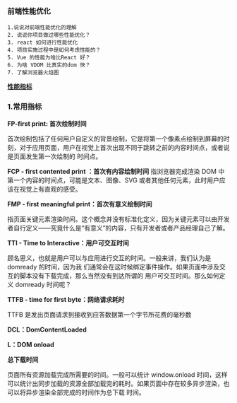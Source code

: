 ### 前端性能优化

    1.说说对前端性能优化的理解
    2. 说说你项目做过哪些性能优化？
    3. react 如何进行性能优化
    4. 项目实施过程中是如何考虑性能的？
    5. Vue 的性能为啥比React 好？
    6. 为啥 VDOM 比真实的dom 快？
    7. 了解浏览器火焰图

**[性能指标](#index)**

<h3 id="index">1.常用指标</h3>

**FP-first print: 首次绘制时间**

⾸次绘制包括了任何⽤户⾃定义的背景绘制，它是将第⼀个像素点绘制到屏幕的时刻，对于应⽤⻚⾯，⽤户在视觉上⾸次出现不同于跳转之前的内容时间点，或者说是⻚⾯发⽣第⼀次绘制的
时间点。

**FCP - first contented print ：⾸次有内容绘制时间**
指浏览器完成渲染 DOM 中第⼀个内容的时间点，可能是⽂本、图像、SVG 或者其他任何元素，此时⽤户应该在视觉上有直观的感受。

**FMP - first meaningful print：⾸次有意义绘制时间**

指⻚⾯关键元素渲染时间。这个概念并没有标准化定义，因为关键元素可以由开发者⾃⾏定义——究竟什么是“有意义”的内容，只有开发者或者产品经理⾃⼰了解。

**TTI - Time to Interactive：⽤户可交互时间**

顾名思义，也就是⽤户可以与应⽤进⾏交互的时间。⼀般来讲，我们认为是 domready 的时间，因为我
们通常会在这时候绑定事件操作。如果⻚⾯中涉及交互的脚本没有下载完成，那么当然没有到达所谓的
⽤户可交互时间。那么如何定义 domready 时间呢？

**TTFB - time for first byte：⽹络请求耗时**

TTFB 是发出⻚⾯请求到接收到应答数据第⼀个字节所花费的毫秒数

**DCL：DomContentLoaded**

**L：DOM onload**

**总下载时间**

⻚⾯所有资源加载完成所需要的时间。⼀般可以统计 window.onload 时间，这样可以统计出同步加载的资源全部加载完的耗时。如果⻚⾯中存在较多异步渲染，也可以将异步渲染全部完成的时间作为总下载
时间。

